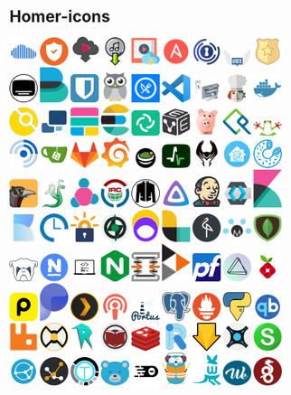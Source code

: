 # Homer-icons 

<img src="airsonic.png" alt="airsonic" width="50"> <img src="alertmanager.png" alt="alertmanager" width="50"> <img src="alltube.png" alt="alltube" width="50"> <img src="amd.png" alt="amd" width="50"> <img src="amvd.png" alt="amvd" width="50"> <img src="ansible.png" alt="ansible" width="50"> <img src="authelia.png" alt="authelia" width="50"> <img src="awx.png" alt="awx" width="50"> <img src="badge.png" alt="badge" width="50"> <img src="bazarr.png" alt="bazarr" width="50"> <img src="beats.png" alt="beats" width="50"> <img src="bitwarden.png" alt="bitwarden" width="50"> <img src="cadvisor.png" alt="cadvisor" width="50"> <img src="chowdown.png" alt="chowdown" width="50"> <img src="code.png" alt="code" width="50"> <img src="cups.png" alt="cups" width="50"> <img src="cyberchef.png" alt="cyberchef" width="50"> <img src="docker.png" alt="docker" width="50"> <img src="drone.png" alt="drone" width="50"> <img src="duplicati.png" alt="duplicati" width="50"> <img src="elastic.png" alt="elastic" width="50"> <img src="elasticsearch.png" alt="elasticsearch" width="50"> <img src="element.png" alt="element" width="50"> <img src="evebox.png" alt="evebox" width="50"> <img src="firefly.png" alt="firefly" width="50"> <img src="freeipa.png" alt="freeipa" width="50"> <img src="freepbx.png" alt="freepbx" width="50"> <img src="freshrss.png" alt="freshrss" width="50"> <img src="gitea.png" alt="gitea" width="50"> <img src="gitlab.png" alt="gitlab" width="50"> <img src="grafana.png" alt="grafana" width="50"> <img src="guacamole.png" alt="guacamole" width="50"> <img src="healthchecks.png" alt="healthchecks" width="50"> <img src="heimdall.png" alt="heimdall" width="50"> <img src="homeassistant.png" alt="homeassistant" width="50"> <img src="homer.png" alt="homer" width="50"> <img src="huginn.png" alt="huginn" width="50"> <img src="hydra.png" alt="hydra" width="50"> <img src="icinga.png" alt="icinga" width="50"> <img src="irc.png" alt="irc" width="50"> <img src="jackett.png" alt="jackett" width="50"> <img src="jellyfin.png" alt="jellyfin" width="50"> <img src="jenkins.png" alt="jenkins" width="50"> <img src="keycloak.png" alt="keycloak" width="50"> <img src="kibana.png" alt="kibana" width="50"> <img src="kutt.png" alt="kutt" width="50"> <img src="leantime.png" alt="leantime" width="50"> <img src="letencrypt.png" alt="letencrypt" width="50"> <img src="lidarr.png" alt="lidarr" width="50"> <img src="listmonk.png" alt="listmonk" width="50"> <img src="logstash.png" alt="logstash" width="50"> <img src="minio.png" alt="minio" width="50"> <img src="molecule.png" alt="molecule" width="50"> <img src="mongodb.png" alt="mongodb" width="50"> <img src="monit.png" alt="monit" width="50"> <img src="nagios.png" alt="nagios" width="50"> <img src="netbootxyz.png" alt="netbootxyz" width="50"> <img src="nginx.png" alt="nginx" width="50"> <img src="opnsense.png" alt="opnsense" width="50"> <img src="peertube.png" alt="peertube" width="50"> <img src="pfsense.png" alt="pfsense" width="50"> <img src="photoprism.png" alt="photoprism" width="50"> <img src="pihole.png" alt="pihole" width="50"> <img src="pingdom.png" alt="pingdom" width="50"> <img src="plausible.png" alt="plausible" width="50"> <img src="plex.png" alt="plex" width="50"> <img src="podify.png" alt="podify" width="50"> <img src="portus.png" alt="portus" width="50"> <img src="postgres.png" alt="postgres" width="50"> <img src="prometheus.png" alt="prometheus" width="50"> <img src="pyload.png" alt="pyload" width="50"> <img src="qbittorrent.png" alt="qbittorrent" width="50"> <img src="rabbitmq.png" alt="rabbitmq" width="50"> <img src="radarr.png" alt="radarr" width="50"> <img src="raneto.png" alt="raneto" width="50"> <img src="readarr.png" alt="readarr" width="50"> <img src="redis.png" alt="redis" width="50"> <img src="riot.png" alt="riot" width="50"> <img src="sabnzbd.png" alt="sabnzbd" width="50"> <img src="sonarr.png" alt="sonarr" width="50"> <img src="statping.png" alt="statping" width="50"> <img src="syncthing.png" alt="syncthing" width="50"> <img src="tautulli.png" alt="tautulli" width="50"> <img src="tdarr.png" alt="tdarr" width="50"> <img src="teedy.png" alt="teedy" width="50"> <img src="theia.png" alt="theia" width="50"> <img src="traefik.png" alt="traefik" width="50"> <img src="wallabag.png" alt="wallabag" width="50"> <img src="wekan.png" alt="wekan" width="50"> <img src="wireguard.png" alt="wireguard" width="50"> 
